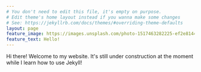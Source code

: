 ```yaml
---
# You don't need to edit this file, it's empty on purpose.
# Edit theme's home layout instead if you wanna make some changes
# See: https://jekyllrb.com/docs/themes/#overriding-theme-defaults
layout: page
feature_image: https://images.unsplash.com/photo-1517463282225-ef2e81449b71?ixlib=rb-1.2.1&ixid=eyJhcHBfaWQiOjEyMDd9&auto=format&fit=crop&w=1950&q=80
feature_text: Hello!
---
```


Hi there! Welcome to my website. It's still under construction at the moment while I learn how to use Jekyll!